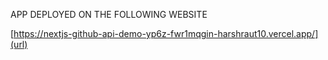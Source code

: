 APP DEPLOYED ON THE FOLLOWING WEBSITE

[https://nextjs-github-api-demo-yp6z-fwr1mqgin-harshraut10.vercel.app/](url)
